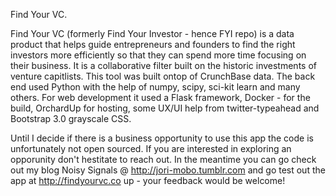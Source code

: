 Find Your VC.

Find Your VC (formerly Find Your Investor - hence FYI repo) is a data product that helps guide entrepreneurs and founders to find the right investors more efficiently so that they can spend more time focusing on their business.  It is a collaborative filter built on the historic investments of venture capitlists.  This tool was built ontop of CrunchBase data. The back end used Python with the help of numpy, scipy, sci-kit learn and many others.  For web development it used a Flask framework, Docker - for the build, OrchardUp for hosting, some UX/UI help from twitter-typeahead and Bootstrap 3.0 grayscale CSS.

Until I decide if there is a business opportunity to use this app the code is unfortunately not open sourced.  If you are interested in exploring an opporunity don't hestitate to reach out.  In the meantime you can go check out my blog Noisy Signals @ http://jori-mobo.tumblr.com and go test out the app at http://findyourvc.co up - your feedback would be welcome!
